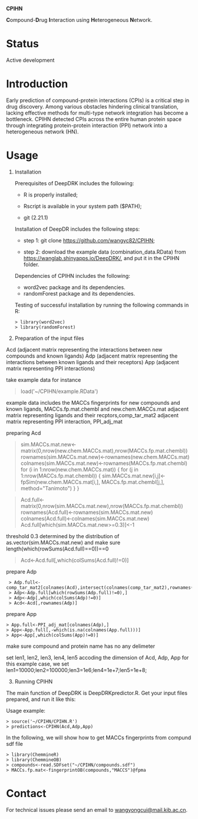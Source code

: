 **CPIHN** 

**C**ompound-**D**rug **I**nteraction using **H**eterogeneous **N**etwork. 

# Status

Active development

# Introduction

Early prediction of compound-protein interactions (CPIs) is a critical step in drug discovery. Among various obstacles hindering clinical translation, lacking effective methods for multi-type network integration has become a bottleneck. CPIHN detected CPIs across the entire human protein space through integrating protein-protein interaction (PPI) network into a heterogeneous network (HN).

# Usage

1. Installation

   Prerequisites of DeepDRK includes the following: 

   - R is properly installed; 

   - Rscript is available in your system path ($PATH);

   - git (2.21.1)

    Installation of DeepDR includes the following steps:

    - step 1: git clone https://github.com/wangyc82/CPIHN;

    - step 2: download the example data (combination_data.RData) from https://wanglab.shinyapps.io/DeepDRK/, and put it in the CPIHN folder.

    Dependencies of CPIHN includes the following: 

    - word2vec package and its dependencies.
    - randomForest package and its dependencies.

    Testing of successful installation by running the following commands in R:
     
       > library(word2vec)
       > library(randomForest)


2. Preparation of the input files

Acd (adjacent matrix representing the interactions between new compounds and known ligands)
Adp (adjacent matrix representing the interactions between known ligands and their receptors)
App (adjacent matrix representing PPI interactions)

take example data for instance

   > load('~/CPIHN/example.RData')

example data includes the MACCs fingerprints for new compounds and known ligands, MACCs.fp.mat.chembl and new.chem.MACCs.mat
adjacent matrix representing ligands and their recptors,comp_tar_mat2
adjacent matrix representing PPI interaction, PPI_adj_mat

preparing Acd

   > sim.MACCs.mat.new<-matrix(0,nrow(new.chem.MACCs.mat),nrow(MACCs.fp.mat.chembl))
   > rownames(sim.MACCs.mat.new)<-rownames(new.chem.MACCs.mat)
   > colnames(sim.MACCs.mat.new)<-rownames(MACCs.fp.mat.chembl)
   > for (i in 1:nrow(new.chem.MACCs.mat)) {
   >   for (j in 1:nrow(MACCs.fp.mat.chembl)) {
   >     sim.MACCs.mat.new[i,j]<-fpSim(new.chem.MACCs.mat[i,], MACCs.fp.mat.chembl[j,], method="Tanimoto")
   >      }
   >     }

   > Acd.full<-matrix(0,nrow(sim.MACCs.mat.new),nrow(MACCs.fp.mat.chembl))
   > rownames(Acd.full)<-rownames(sim.MACCs.mat.new)
   > colnames(Acd.full)<-colnames(sim.MACCs.mat.new)
   > Acd.full[which(sim.MACCs.mat.new>=0.3)]<-1

threshold 0.3 determined by the distribution of as.vector(sim.MACCs.mat.new) and make sure length(which(rowSums(Acd.full)==0))==0
   > Acd<-Acd.full[,which(colSums(Acd.full)!=0)]

prepare Adp

     > Adp.full<-comp_tar_mat2[colnames(Acd),intersect(colnames(comp_tar_mat2),rownames(PPI_adj_mat))]
     > Adp<-Adp.full[which(rowSums(Adp.full)!=0),]
     > Adp<-Adp[,which(colSums(Adp)!=0)]
     > Acd<-Acd[,rownames(Adp)]

prepare App

    > App.full<-PPI_adj_mat[colnames(Adp),]
    > App<-App.full[,-which(is.na(colnames(App.full)))]
    > App<-App[,which(colSums(App)!=0)]

make sure compound and protein name has no any delimeter

set len1, len2, len3, len4, len5 accoding the dimension of Acd, Adp, App
for this example case, we set len1=10000;len2=100000;len3=1e6;len4=1e+7;len5=1e+8;

3. Running CPIHN

The main function of DeepDRK is DeepDRKpredictor.R. Get your input files prepared, and run it like this:

Usage example:

    > source('~/CPIHN/CPIHN.R')
    > predictions<-CPIHN(Acd,Adp,App)
    
In the following, we will show how to get MACCs fingerprints from compund sdf file

    > library(ChemmineR)
    > library(ChemmineOB)
    > compounds<-read.SDFset("~/CPIHN/compounds.sdf")
    > MACCs.fp.mat<-fingerprintOB(compounds,"MACCS")@fpma


# Contact

For technical issues please send an email to wangyongcui@mail.kib.ac.cn.
